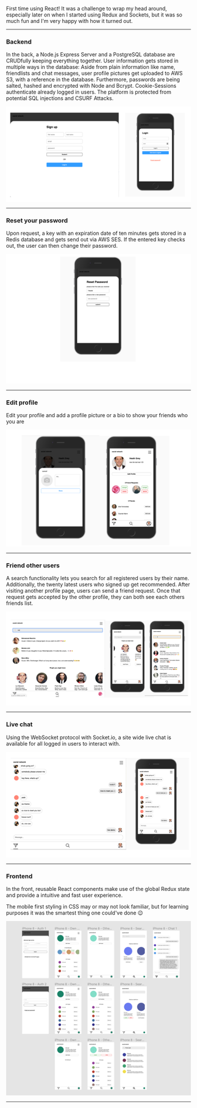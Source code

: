 
First time using React! It was a challenge to wrap my head around, especially later on when I started using Redux and Sockets, but it was so much fun and I'm very happy with how it turned out.

---

### Backend

In the back, a Node.js Express Server and a PostgreSQL database are CRUDfully keeping everything together. User information gets stored in multiple ways in the database: Aside from plain information like name, friendlists and chat messages, user profile pictures get uploaded to AWS S3, with a reference in the database. Furthermore, passwords are being salted, hashed and encrypted with Node and Bcrypt. Cookie-Sessions authenticate already logged in users. The platform is protected from potential SQL injections and CSURF Attacks.

![img](./readme_images/login.png)

---

### Reset your password

Upon request, a key with an expiration date of ten minutes gets stored in a Redis database and gets send out via AWS SES. If the entered key checks out, the user can then change their password.

![img](./readme_images/reset.png)

---

### Edit profile

Edit your profile and add a profile picture or a bio to show your friends who you are

![img](./readme_images/edit.png)

---

### Friend other users

A search functionality lets you search for all registered users by their name. Additionally, the twenty latest users who signed up get recommended. After visiting another profile page, users can send a friend request. Once that request gets accepted by the other profile, they can both see each others friends list.

![img](./readme_images/search.png)

---

### Live chat

Using the WebSocket protocol with Socket.io, a site wide live chat is available for all logged in users to interact with.

![img](./readme_images/chat.png)

---

### Frontend

In the front, reusable React components make use of the global Redux state and provide a intuitive and fast user experience.

The mobile first styling in CSS may or may not look familiar, but for learning purposes it was the smartest thing one could've done 😉

![img](./readme_images/design.png)

---
